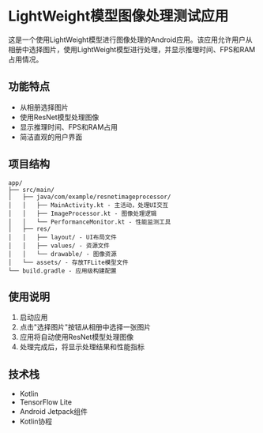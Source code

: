 # LightWeight模型图像处理测试应用

这是一个使用LightWeight模型进行图像处理的Android应用。该应用允许用户从相册中选择图片，使用LightWeight模型进行处理，并显示推理时间、FPS和RAM占用情况。

## 功能特点

- 从相册选择图片
- 使用ResNet模型处理图像
- 显示推理时间、FPS和RAM占用
- 简洁直观的用户界面

## 项目结构

```
app/
├── src/main/
│   ├── java/com/example/resnetimageprocessor/
│   │   ├── MainActivity.kt - 主活动，处理UI交互
│   │   ├── ImageProcessor.kt - 图像处理逻辑
│   │   └── PerformanceMonitor.kt - 性能监测工具
│   ├── res/
│   │   ├── layout/ - UI布局文件
│   │   ├── values/ - 资源文件
│   │   └── drawable/ - 图像资源
│   └── assets/ - 存放TFLite模型文件
└── build.gradle - 应用级构建配置
```

## 使用说明

1. 启动应用
2. 点击"选择图片"按钮从相册中选择一张图片
3. 应用将自动使用ResNet模型处理图像
4. 处理完成后，将显示处理结果和性能指标

## 技术栈

- Kotlin
- TensorFlow Lite
- Android Jetpack组件
- Kotlin协程


